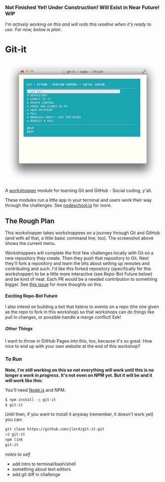 ### Not Finished Yet! Under Construction! Will Exist in Near Future! WIP

_I'm actively working on this and will redo this readme when it's ready to use. For now, below is plan._

# Git-it

![ss](git-it-ss.png)

A [workshopper](https://github.com/rvagg/workshopper) module for learning Git and GitHub - Social coding, y'all.

These modules run a little app in your terminal and users work their way through the challenges. See [nodeschool.io](http://www.nodeschool.io) for more.

## The Rough Plan

This workshopper takes workshoppees on a journey through Git and GitHub (and with all that, a little basic command line, too). The screenshot above shows the current menu.

Workshoppees will complete the first few challenges locally with Git on a new repository they create. Then they push that repository to Git. Next they'll fork a repository and learn the bits about setting up remotes and contributing and such. I'd like this forked repository (specifically for this workshopper) to be a little more interactive (see Repo-Bot Future below) and be kind of neat. Each PR would be a needed contribution to something bigger. See [this issue](https://github.com/jlord/git-it/issues/1) for more thoughts on this.

#### Exciting Repo-Bot Future

I also intend on building a bot that listens to events on a repo (the one given as the repo to fork in this workshop) so that workshops can do things like pull in changes, or possible handle a merge conflict! Eek!

##### Other Things

I want to throw in GitHub Pages into this, too, because it's so great. How nice to end up with your own website at the end of this workshop?

### To Run



**Note, I'm still working on this so not everything will work until this is no longer a _work in progress_. It's not even on NPM yet. But it will be and it will work like this:**

You'll need [Node.js](http://www.nodejs.org) and NPM.

```bash
$ npm install -g git-it
$ git-it
```

Until then, if you want to install it anyway (remember, it doesn't work yet) you can:

```bash
git clone https://github.com/jlord/git-it.git
cd git-it
npm link
git-it
```

_notes to self_
- add intro to terminal/bash/shell
- something about text editors
- add git diff in challenge